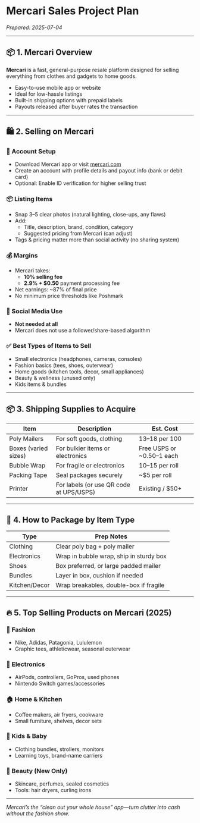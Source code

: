# Mercari Sales Project Plan
*Prepared: 2025-07-04*

---

## 📦 1. Mercari Overview

**Mercari** is a fast, general-purpose resale platform designed for selling everything from clothes and gadgets to home goods.

- Easy-to-use mobile app or website  
- Ideal for low-hassle listings  
- Built-in shipping options with prepaid labels  
- Payouts released after buyer rates the transaction

---

## 🛍️ 2. Selling on Mercari

### 📲 Account Setup
- Download Mercari app or visit [mercari.com](https://www.mercari.com)
- Create an account with profile details and payout info (bank or debit card)
- Optional: Enable ID verification for higher selling trust

### 📦 Listing Items
- Snap 3–5 clear photos (natural lighting, close-ups, any flaws)
- Add:
  - Title, description, brand, condition, category
  - Suggested pricing from Mercari (can adjust)
- Tags & pricing matter more than social activity (no sharing system)

### 💰 Margins
- Mercari takes:
  - **10% selling fee**
  - **2.9% + $0.50** payment processing fee
- Net earnings: ~87% of final price  
- No minimum price thresholds like Poshmark

### 📢 Social Media Use
- **Not needed at all**
- Mercari does not use a follower/share-based algorithm

### ✅ Best Types of Items to Sell
- Small electronics (headphones, cameras, consoles)
- Fashion basics (tees, shoes, outerwear)
- Home goods (kitchen tools, decor, small appliances)
- Beauty & wellness (unused only)
- Kids items & bundles

---

## 📦 3. Shipping Supplies to Acquire

| Item                | Description                          | Est. Cost         |
|---------------------|--------------------------------------|-------------------|
| Poly Mailers        | For soft goods, clothing             | $13–$18 per 100   |
| Boxes (varied sizes)| For bulkier items or electronics     | Free USPS or ~$0.50–$1 each |
| Bubble Wrap         | For fragile or electronics           | $10–$15 per roll  |
| Packing Tape        | Seal packages securely               | ~$5 per roll      |
| Printer             | For labels (or use QR code at UPS/USPS) | Existing / $50+   |

---

## 🧩 4. How to Package by Item Type

| Type               | Prep Notes                                      |
|--------------------|--------------------------------------------------|
| Clothing           | Clear poly bag + poly mailer                    |
| Electronics        | Wrap in bubble wrap, ship in sturdy box         |
| Shoes              | Box preferred, or large padded mailer           |
| Bundles            | Layer in box, cushion if needed                 |
| Kitchen/Decor      | Wrap breakables, double-box if fragile          |

---

## 🔥 5. Top Selling Products on Mercari (2025)

### 🧢 Fashion
- Nike, Adidas, Patagonia, Lululemon  
- Graphic tees, athleticwear, seasonal outerwear

### 📱 Electronics
- AirPods, controllers, GoPros, used phones  
- Nintendo Switch games/accessories

### 🏠 Home & Kitchen
- Coffee makers, air fryers, cookware  
- Small furniture, shelves, decor sets

### 🧒 Kids & Baby
- Clothing bundles, strollers, monitors  
- Learning toys, brand-name carriers

### 💄 Beauty (New Only)
- Skincare, perfumes, sealed cosmetics  
- Tools: hair dryers, curling irons

---

*Mercari’s the “clean out your whole house” app—turn clutter into cash without the fashion show.*
